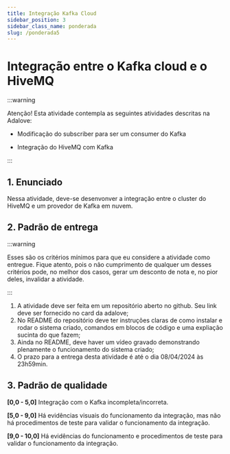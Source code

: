 ```yaml
---
title: Integração Kafka Cloud
sidebar_position: 3
sidebar_class_name: ponderada
slug: /ponderada5
---
```


# Integração entre o Kafka cloud e o HiveMQ

:::warning

Atenção! Esta atividade contempla as seguintes atividades descritas na Adalove:

* Modificação do subscriber para ser um consumer do Kafka

* Integração do HiveMQ com Kafka

:::

## 1. Enunciado

Nessa atividade, deve-se desenvonver a integração entre o cluster do HiveMQ e
um provedor de Kafka em nuvem.


## 2. Padrão de entrega

:::warning

Esses são os critérios mínimos para que eu considere a atividade como entregue.
Fique atento, pois o não cumprimento de qualquer um desses critérios pode, no
melhor dos casos, gerar um desconto de nota e, no pior deles, invalidar a
atividade.

:::

1. A atividade deve ser feita em um repositório aberto no github. Seu link deve
   ser fornecido no card da adalove;
2. No README do repositório deve ter instruções claras de como instalar e rodar
   o sistema criado, comandos em blocos de código e uma expliação sucinta do
   que fazem;
3. Ainda no README, deve haver um vídeo gravado demonstrando plenamente o
   funcionamento do sistema criado;
4. O prazo para a entrega desta atividade é até o dia 08/04/2024 às 23h59min.


## 3. Padrão de qualidade

**[0,0 - 5,0]**
Integração com o Kafka incompleta/incorreta.

**[5,0 - 9,0]**
Há evidências visuais do funcionamento da integração, mas não há procedimentos
de teste para validar o funcionamento da integração.

**[9,0 - 10,0]**
Há evidências do funcionamento e procedimentos de teste para validar o
funcionamento da integração.
